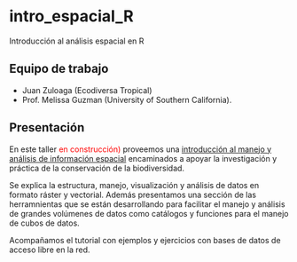 # intro_espacial_R
Introducción al análisis espacial en R

## Equipo de trabajo
- Juan Zuloaga (Ecodiversa Tropical)
- Prof. Melissa Guzman (University of Southern California).

## Presentación
En este taller <span style="color:red">en construcción)</span> proveemos una [introducción al manejo y análisis de información espacial](https://juanzuloaga21.github.io/intro_espacial//Intro_espacial.html) encaminados a apoyar la investigación y práctica de la conservación de la biodiversidad.

Se explica la estructura, manejo, visualización  y análisis de datos en formato ráster y vectorial. Además presentamos una sección de las herramnientas que se están desarrollando para facilitar el manejo y análisis de grandes volúmenes de datos como catálogos y funciones para el manejo de cubos de datos.

Acompañamos el tutorial con ejemplos y ejercicios con bases de datos de acceso libre en la red.


